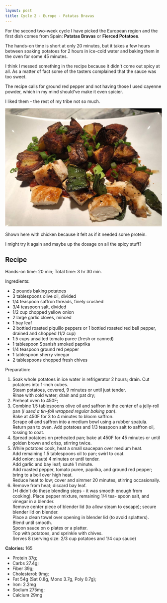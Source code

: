 ```yaml
---
layout: post
title: Cycle 2 - Europe - Patatas Bravas
---
```


For the second two-week cycle I have picked the European region
and the first dish comes from Spain: **Patatas Bravas** or
**Fierced Potatoes**.

The hands-on time is short at only 20 minutes, but it takes
a few hours between soaking potatoes for 2 hours in ice-cold water
and baking them in the oven for some 45 minutes.

I think I messed something in the recipe because it didn't come out spicy
at all. As a matter of fact some of the tasters complained that the sauce
was too sweet.

The recipe calls for ground red pepper and not having those I used
cayenne powder, which in my mind should've make it even spicier.

I liked them - the rest of my tribe not so much.

![Patatas Bravas - Fierce Potatoes](/assets/2018-patatas_bravas.jpg)

Shown here with chicken because it felt as if it needed some protein.

I might try it again and maybe up the dosage on all the spicy stuff?

## Recipe

Hands-on time: 20 min; Total time: 3 hr 30 min.

Ingredients:

* 2 pounds baking potatoes
* 3 tablespoons olive oil, divided
* 1/4 teaspoon saffron threads, finely crushed
* 3/4 teaspoon salt, divided
* 1/2 cup chopped yellow onion
* 2 large garlic cloves, minced
* 1 bay leaf
* 2 bottled roasted piquillo peppers
  or 1 bottled roasted red bell pepper,
  drained and chopped (1/2 cup)
* 1.5 cups unsalted tomato puree (fresh or canned)
* 1 tablespoon Spanish smoked paprika
* 1/4 teaspoon ground red pepper
* 1 tablespoon sherry vinegar
* 2 tablespoons chopped fresh chives

Preparation:

1. Soak whole potatoes in ice water in refrigerator 2 hours; drain.
   Cut potatoes into 1-inch cubes.  
   Steam potatoes, covered, 9 minutes or until just tender.  
   Rinse with cold water; drain and pat dry;
2. Preheat oven to 450F;
3. Combine 1.5 tablespoons olive oil and saffron in the center
   of a jelly-roll pan (*I used a tin-foil wrapped regular baking pan*).  
   Bake at 450F for 3 to 4 minutes to bloom saffron.  
   Scrape oil and saffron into a medium bowl using a rubber spatula.  
   Return pan to oven. Add potatoes and 1/3 teaspoon salt to saffron oil,
   tossing to coat.
4. Spread potatoes on preheated pan;
   bake at 450F for 45 minutes or until golden brown and crisp,
   stirring twice.
5. While potatoes cook, heat a small saucepan over medium heat.  
   Add remaining 1.5 tablespoons oil to pan; swirl to coat.  
   Add onion; sauté 4 minutes or until tender.  
   Add garlic and bay leaf; sauté 1 minute.  
   Add roasted pepper, tomato puree, paprika, and ground red pepper;
   bring to a boil over high heat.  
   Reduce heat to low; cover and simmer 20 minutes, stirring occasionally.
6. Remove from heat; discard bay leaf.  
   (*I didn't do these blending steps - it was smooth enough from cooking).
   Place pepper mixture, remaining 1/4 tea- spoon salt, and vinegar in a blender.  
   Remove center piece of blender lid (to allow steam to escape);
   secure blender lid on blender.  
   Place a clean towel over opening in blender lid (to avoid splatters).  
   Blend until smooth.  
   Spoon sauce on o plates or a platter.  
   Top with potatoes, and sprinkle with chives.  
   Serves 8 (serving size: 2/3 cup potatoes and 1/4 cup sauce)

**Calories:** 165

* Protein 37g;
* Carbs 27.4g;
* Fiber 39g;
* Cholesterol: 9mg;
* Fat 54g (Sat 0.8g, Mono 3.7g, Poly 0.7g);
* Iron: 2.2mg
* Sodium 275mg;
* Calcium 29mg
